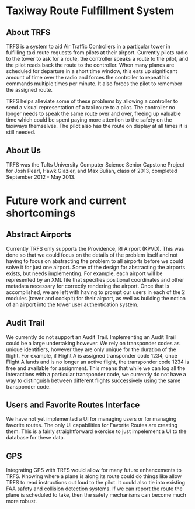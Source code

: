 Taxiway Route Fulfillment System
================================
About TRFS
----------
TRFS is a system to aid Air Traffic Controllers in a particular tower in fulfilling taxi route requests from pilots at their airport. Currently pilots radio to the tower to ask for a route, the controller speaks a route to the pilot, and the pilot reads back the route to the controller. When many planes are scheduled for departure in a short time window, this eats up significant amount of time over the radio and forces the controller to repeat his commands multiple times per minute. It also forces the pilot to remember the assigned route.

TRFS helps alleviate some of these problems by allowing a controller to send a visual representation of a taxi route to a pilot. The controller no longer needs to speak the same route over and over, freeing up valuable time which could be spent paying more attention to the safety on the taxiways themselves. The pilot also has the route on display at all times it is still needed.

About Us
--------
TRFS was the Tufts University Computer Science Senior Capstone Project for Josh Pearl, Hawk Glazier, and Max Bulian, class of 2013, completed September 2012 - May 2013.


Future work and current shortcomings
====================================
Abstract Airports
-----------------
Currently TRFS only supports the Providence, RI Airport (KPVD). This was done so
that we could focus on the details of the problem itself and not having to focus
on abstracting the problem to all airports before we could solve it for just one
airport. Some of the design for abstracting the airports exists, but needs
implementing. For example, each airport will be represented by an XML file that
specifies positional coordinates and other metadata necessary for correctly
rendering the airport. Once that is accomplished, we are left with having to
prompt our users in each of the 2 modules (tower and cockpit) for their airport,
as well as building the notion of an airport into the tower user authentication
system.


Audit Trail
-----------
We currently do not support an Audit Trail. Implementing an Audit Trail could
be a large undertaking however. We rely on transponder codes as unique
identifiers, however they are only unique for the duration of the flight.
For example, if Flight A is assigned transponder code 1234, once Flight A lands
and is no longer an active flight, the transponder code 1234 is free and
available for assignment. This means that while we can log all the interactions
with a particular transponder code, we currently do not have a way to
distinguish between different flights successively using the same transponder
code.


Users and Favorite Routes Interface
-----------------------------------
We have not yet implemented a UI for managing users or for managing favorite
routes. The only UI capabilities for Favorite Routes are creating them. This is
a fairly straightforward exercise to just impelement a UI to the database for
these data.


GPS
---
Integrating GPS with TRFS would allow for many future enhancements to TRFS.
Knowing where a plane is along its route could do things like allow TRFS to read
instructions out loud to the pilot. It could also tie into existing FAA safety
and collision detection systems. If we can report the route the plane is
scheduled to take, then the safety mechanisms can become much more robust.





